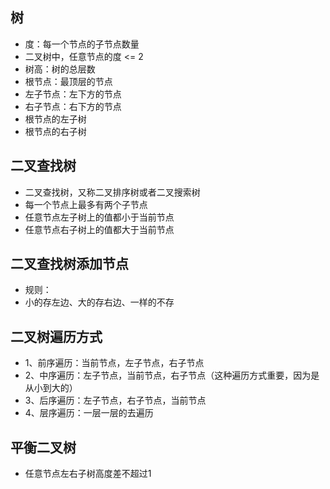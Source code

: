 ## 树
* 度：每一个节点的子节点数量
* 二叉树中，任意节点的度 <= 2
* 树高：树的总层数
* 根节点：最顶层的节点
* 左子节点：左下方的节点
* 右子节点：右下方的节点
* 根节点的左子树
* 根节点的右子树

## 二叉查找树
* 二叉查找树，又称二叉排序树或者二叉搜索树
* 每一个节点上最多有两个子节点
* 任意节点左子树上的值都小于当前节点
* 任意节点右子树上的值都大于当前节点

## 二叉查找树添加节点
* 规则：
* 小的存左边、大的存右边、一样的不存

## 二叉树遍历方式
* 1、前序遍历：当前节点，左子节点，右子节点
* 2、中序遍历：左子节点，当前节点，右子节点（这种遍历方式重要，因为是从小到大的）
* 3、后序遍历：左子节点，右子节点，当前节点
* 4、层序遍历：一层一层的去遍历

## 平衡二叉树
* 任意节点左右子树高度差不超过1
